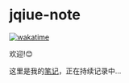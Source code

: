 # jqiue-note

[![wakatime](https://wakatime.com/badge/user/5bcf8674-5e4a-4383-ab13-8472206d4e1e/project/a02fd649-0f99-49f9-b15b-1cc11722fd23.svg)](https://wakatime.com/badge/user/5bcf8674-5e4a-4383-ab13-8472206d4e1e/project/a02fd649-0f99-49f9-b15b-1cc11722fd23)

欢迎!:blush:

这里是我的[笔记](https://jinqiu.wang)，正在持续记录中...
